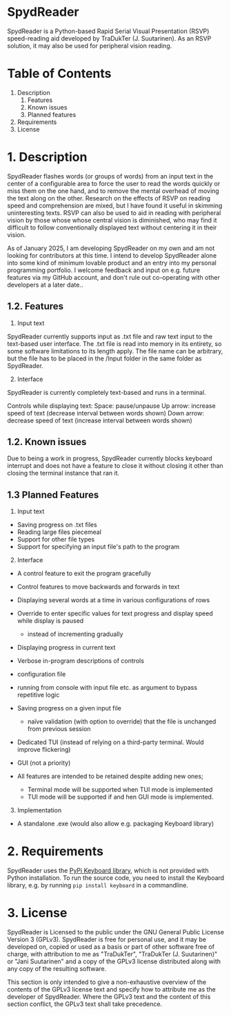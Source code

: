 # SpydReader

SpydReader is a Python-based Rapid Serial Visual Presentation (RSVP) speed-reading aid developed by TraDukTer (J. Suutarinen). As an RSVP solution, it may also be used for peripheral vision reading.

# Table of Contents

1. Description
    1. Features
    2. Known issues
    3. Planned features
2. Requirements
3. License

# 1. Description

SpydReader flashes words (or groups of words) from an input text in the center of a configurable area to force the user to read the words quickly or miss them on the one hand, and to remove the mental overhead of moving the text along on the other. Research on the effects of RSVP on reading speed and comprehension are mixed, but I have found it useful in skimming uninteresting texts. RSVP can also be used to aid in reading with peripheral vision by those whose whose central vision is diminished, who may find it difficult to follow conventionally displayed text without centering it in their vision.

As of January 2025, I am developing SpydReader on my own and am not looking for contributors at this time. I intend to develop SpydReader alone into some kind of minimum lovable product and an entry into my personal programming portfolio. I welcome feedback and input on e.g. future features via my GitHub account, and don't rule out co-operating with other developers at a later date.. 

## 1.2. Features

1. Input text

SpydReader currently supports input as .txt file and raw text input to the text-based user interface. The .txt file is read into memory in its entirety, so some software limitations to its length apply. The file name can be arbitrary, but the file has to be placed in the /Input folder in the same folder as SpydReader.

2. Interface

SpydReader is currently completely text-based and runs in a terminal. 

Controls while displaying text:
Space:      pause/unpause
Up arrow:   increase speed of text (decrease interval between words shown)
Down arrow: decrease speed of text (increase interval between words shown)

## 1.2. Known issues

Due to being a work in progress, SpydReader currently blocks keyboard interrupt and does not have a feature to close it without closing it other than closing the terminal instance that ran it.

## 1.3 Planned Features

1. Input text

- Saving progress on .txt files
- Reading large files piecemeal
- Support for other file types
- Support for specifying an input file's path to the program

2. Interface

- A control feature to exit the program gracefully
- Control features to move backwards and forwards in text
- Displaying several words at a time in various configurations of rows
- Override to enter specific values for text progress and display speed while display is paused
    - instead of incrementing gradually
- Displaying progress in current text
- Verbose in-program descriptions of controls

- configuration file
- running from console with input file etc. as argument to bypass repetitive logic
- Saving progress on a given input file
    - naïve validation (with option to override) that the file is unchanged from previous session

- Dedicated TUI (instead of relying on a third-party terminal. Would improve flickering)
- GUI (not a priority)

- All features are intended to be retained despite adding new ones;
    - Terminal mode will be supported when TUI mode is implemented
    - TUI mode will be supported if and hen GUI mode is implemented. 

3. Implementation

- A standalone .exe (would also allow e.g. packaging Keyboard library)


# 2. Requirements

SpydReader uses the [PyPi Keyboard library](https://pypi.org/project/keyboard/), which is not provided with Python installation. To run the source code, you need to install the Keyboard library, e.g. by running `pip install keyboard` in a commandline.

# 3. License

SpydReader is Licensed to the public under the GNU General Public License Version 3 (GPLv3). SpydReader is free for personal use, and it may be developed on, copied or used as a basis or part of other software free of charge, with attribution to me as "TraDukTer", "TraDukTer (J. Suutarinen)" or "Jani Suutarinen" and a copy of the GPLv3 license distributed along with any copy of the resulting software.

This section is only intended to give a non-exhaustive overview of the contents of the GPLv3 license text and specify how to attribute me as the developer of SpydReader. Where the GPLv3 text and the content of this section conflict, the GPLv3 text shall take precedence.